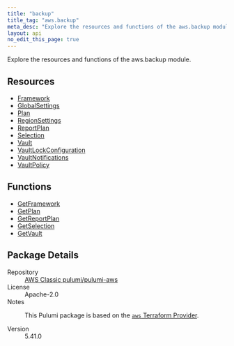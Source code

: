 ```yaml
---
title: "backup"
title_tag: "aws.backup"
meta_desc: "Explore the resources and functions of the aws.backup module."
layout: api
no_edit_this_page: true
---
```


<!-- WARNING: this file was generated by Pulumi Docs Generator. -->
<!-- Do not edit by hand unless you're certain you know what you are doing! -->

Explore the resources and functions of the aws.backup module.

<h2 id="resources">Resources</h2>
<ul class="api">
    <li><a href="framework/" title="Framework"><span class="api-symbol api-symbol--resource"></span>Framework</a></li>
    <li><a href="globalsettings/" title="GlobalSettings"><span class="api-symbol api-symbol--resource"></span>GlobalSettings</a></li>
    <li><a href="plan/" title="Plan"><span class="api-symbol api-symbol--resource"></span>Plan</a></li>
    <li><a href="regionsettings/" title="RegionSettings"><span class="api-symbol api-symbol--resource"></span>RegionSettings</a></li>
    <li><a href="reportplan/" title="ReportPlan"><span class="api-symbol api-symbol--resource"></span>ReportPlan</a></li>
    <li><a href="selection/" title="Selection"><span class="api-symbol api-symbol--resource"></span>Selection</a></li>
    <li><a href="vault/" title="Vault"><span class="api-symbol api-symbol--resource"></span>Vault</a></li>
    <li><a href="vaultlockconfiguration/" title="VaultLockConfiguration"><span class="api-symbol api-symbol--resource"></span>VaultLockConfiguration</a></li>
    <li><a href="vaultnotifications/" title="VaultNotifications"><span class="api-symbol api-symbol--resource"></span>VaultNotifications</a></li>
    <li><a href="vaultpolicy/" title="VaultPolicy"><span class="api-symbol api-symbol--resource"></span>VaultPolicy</a></li>
</ul>

<h2 id="functions">Functions</h2>
<ul class="api">
    <li><a href="getframework/" title="GetFramework"><span class="api-symbol api-symbol--function"></span>GetFramework</a></li>
    <li><a href="getplan/" title="GetPlan"><span class="api-symbol api-symbol--function"></span>GetPlan</a></li>
    <li><a href="getreportplan/" title="GetReportPlan"><span class="api-symbol api-symbol--function"></span>GetReportPlan</a></li>
    <li><a href="getselection/" title="GetSelection"><span class="api-symbol api-symbol--function"></span>GetSelection</a></li>
    <li><a href="getvault/" title="GetVault"><span class="api-symbol api-symbol--function"></span>GetVault</a></li>
</ul>

<h2 id="package-details">Package Details</h2>
<dl class="package-details">
	<dt>Repository</dt>
	<dd><a href="https://github.com/pulumi/pulumi-aws">AWS Classic pulumi/pulumi-aws</a></dd>
	<dt>License</dt>
	<dd>Apache-2.0</dd>
	<dt>Notes</dt>
	<dd><p>This Pulumi package is based on the <a href="https://github.com/hashicorp/terraform-provider-aws"><code>aws</code> Terraform Provider</a>.</p>
</dd>
	<dt>Version</dt>
	<dd>5.41.0</dd>
</dl>

